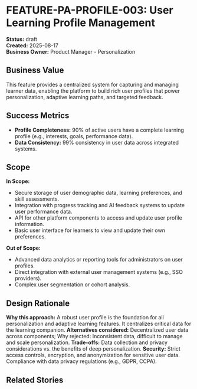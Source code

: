 # FEATURE-PA-PROFILE-003: User Learning Profile Management

**Status:** draft  
**Created:** 2025-08-17  
**Business Owner:** Product Manager - Personalization  

## Business Value
This feature provides a centralized system for capturing and managing learner data, enabling the platform to build rich user profiles that power personalization, adaptive learning paths, and targeted feedback.

## Success Metrics
- **Profile Completeness:** 90% of active users have a complete learning profile (e.g., interests, goals, performance data).
- **Data Consistency:** 99% consistency in user data across integrated systems.

## Scope
**In Scope:**
- Secure storage of user demographic data, learning preferences, and skill assessments.
- Integration with progress tracking and AI feedback systems to update user performance data.
- API for other platform components to access and update user profile information.
- Basic user interface for learners to view and update their own preferences.

**Out of Scope:**
- Advanced data analytics or reporting tools for administrators on user profiles.
- Direct integration with external user management systems (e.g., SSO providers).
- Complex user segmentation or cohort analysis.

## Design Rationale
**Why this approach:** A robust user profile is the foundation for all personalization and adaptive learning features. It centralizes critical data for the learning companion.
**Alternatives considered:** Decentralized user data across components; Why rejected: Inconsistent data, difficult to manage and scale personalization.
**Trade-offs:** Data collection and privacy considerations vs. the benefits of deep personalization.
**Security:** Strict access controls, encryption, and anonymization for sensitive user data. Compliance with data privacy regulations (e.g., GDPR, CCPA).

## Related Stories
<!-- Links added as created -->
